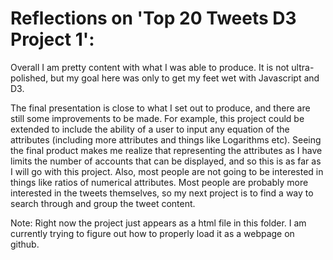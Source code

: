 # Reflections on 'Top 20 Tweets D3 Project 1':

Overall I am pretty content with what I was able to produce. It is not ultra-polished, but my goal here was only to get my feet wet with Javascript and D3.

The final presentation is close to what I set out to produce, and there are still some improvements to be made. For example, this project could be extended to include the ability of a user to input any equation of the attributes (including more attributes and things like Logarithms etc). Seeing the final product makes me realize that representing the attributes as I have limits the number of accounts that can be displayed, and so this is as far as I will go with this project. Also, most people are not going to be interested in things like ratios of numerical attributes. Most people are probably more interested in the tweets themselves, so my next project is to find a way to search through and group the tweet content. 

Note: Right now the project just appears as a html file in this folder. I am currently trying to figure out how to properly load it as a webpage on github.

